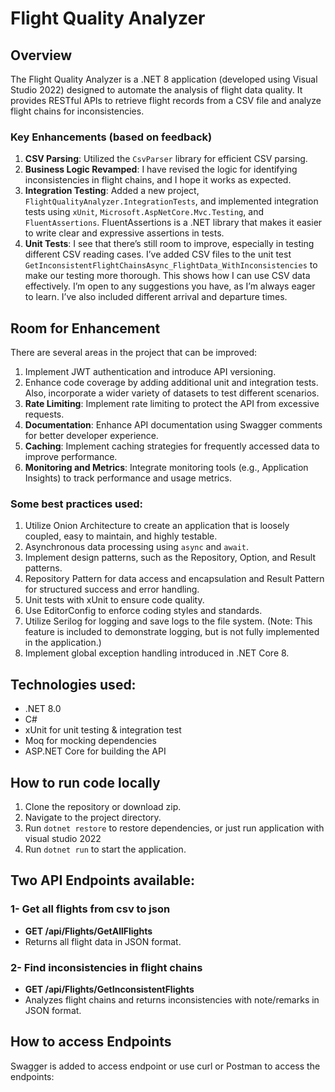 # Flight Quality Analyzer

## Overview
The Flight Quality Analyzer is a .NET 8 application (developed using Visual Studio 2022) designed to automate the analysis of flight data quality. It provides RESTful APIs to retrieve flight records from a CSV file and analyze flight chains for inconsistencies. 

### Key Enhancements (based on feedback)
1. **CSV Parsing**: Utilized the `CsvParser` library for efficient CSV parsing.
2. **Business Logic Revamped**: I have revised the logic for identifying inconsistencies in flight chains, and I hope it works as expected.
3. **Integration Testing**: Added a new project, `FlightQualityAnalyzer.IntegrationTests`, and implemented integration tests using `xUnit`, `Microsoft.AspNetCore.Mvc.Testing`, and `FluentAssertions`. FluentAssertions is a .NET library that makes it easier to write clear and expressive assertions in tests.
4. **Unit Tests**: I see that there’s still room to improve, especially in testing different CSV reading cases. I’ve added CSV files to the unit test `GetInconsistentFlightChainsAsync_FlightData_WithInconsistencies` to make our testing more thorough. This shows how I can use CSV data effectively. I’m open to any suggestions you have, as I’m always eager to learn. I’ve also included different arrival and departure times.

## Room for Enhancement
There are several areas in the project that can be improved:
1. Implement JWT authentication and introduce API versioning.
2. Enhance code coverage by adding additional unit and integration tests. Also, incorporate a wider variety of datasets to test different scenarios.
3. **Rate Limiting**: Implement rate limiting to protect the API from excessive requests.
4. **Documentation**: Enhance API documentation using Swagger comments for better developer experience.
5. **Caching**: Implement caching strategies for frequently accessed data to improve performance.
6. **Monitoring and Metrics**: Integrate monitoring tools (e.g., Application Insights) to track performance and usage metrics.

### Some best practices used:
1. Utilize Onion Architecture to create an application that is loosely coupled, easy to maintain, and highly testable.
2. Asynchronous data processing using `async` and `await`.  
4. Implement design patterns, such as the Repository, Option, and Result patterns.
5. Repository Pattern for data access and encapsulation and Result Pattern for structured success and error handling.
6. Unit tests with xUnit to ensure code quality.
3. Use EditorConfig to enforce coding styles and standards.
7. Utilize Serilog for logging and save logs to the file system. (Note: This feature is included to demonstrate logging, but is not fully implemented in the application.) 
8. Implement global exception handling introduced in .NET Core 8.
     
## Technologies used:
- .NET 8.0
- C#
- xUnit for unit testing & integration test
- Moq for mocking dependencies
- ASP.NET Core for building the API
  
## How to run code locally
1. Clone the repository or download zip.
2. Navigate to the project directory.
3. Run `dotnet restore` to restore dependencies, or just run application with visual studio 2022 
4. Run `dotnet run` to start the application.

## Two API Endpoints available:
### 1- Get all flights from csv to json
- **GET /api/Flights/GetAllFlights**
- Returns all flight data in JSON format.

### 2- Find inconsistencies in flight chains
- **GET /api/Flights/GetInconsistentFlights**
- Analyzes flight chains and returns inconsistencies with note/remarks in JSON format.

## How to access Endpoints
Swagger is added to access endpoint or use curl or Postman to access the endpoints:
